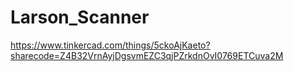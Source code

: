 # Larson_Scanner
https://www.tinkercad.com/things/5ckoAjKaeto?sharecode=Z4B32VrnAyjDgsvmEZC3qjPZrkdnOvI0769ETCuva2M
